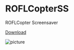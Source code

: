 # ROFLCopterSS
ROFLCopter Screensaver

[Download](http://nilsen.no-ip.com/ROFLCopterSS.scr)

![picture](https://nilsen.no-ip.com:3000/LNS/ROFLCopterSS/raw/branch/master/screenshot.png)
